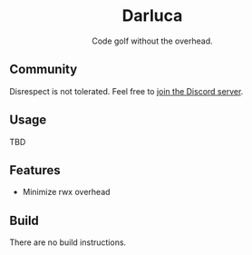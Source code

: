 <div align=center>

  # Darluca

  Code golf without the overhead.
</div>

## Community

Disrespect is not tolerated. Feel free to [join the Discord server](https://discord.com/invite/C6NdvU5bzN).

## Usage

TBD

## Features

- Minimize rwx overhead

## Build

There are no build instructions.
